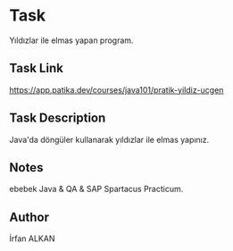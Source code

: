 # Task
Yıldızlar ile elmas yapan program.

## Task Link
https://app.patika.dev/courses/java101/pratik-yildiz-ucgen

## Task Description
Java'da döngüler kullanarak yıldızlar ile elmas yapınız.

## Notes
ebebek Java & QA & SAP Spartacus Practicum.

## Author
İrfan ALKAN
